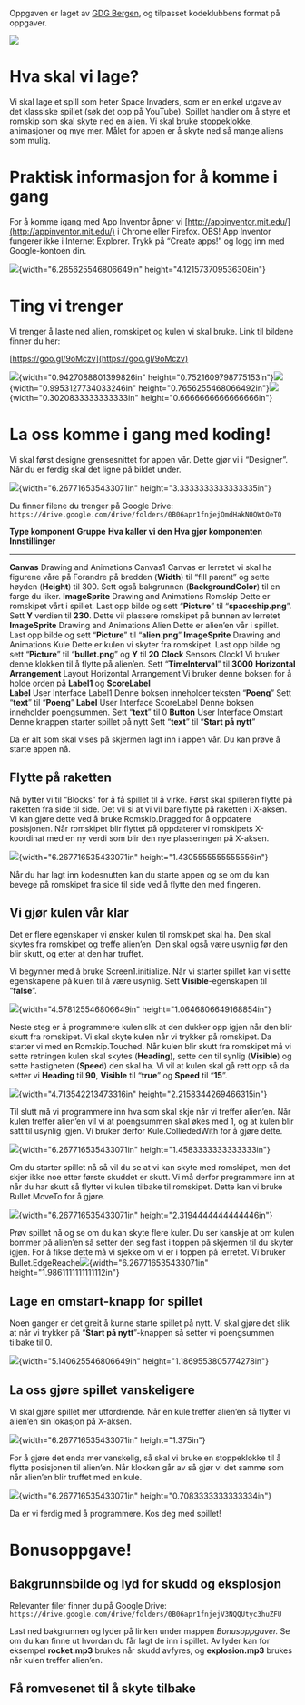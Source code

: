 Oppgaven er laget av
[GDG Bergen](https://developers.google.com/groups/chapter/107292324435156848170/),
og tilpasset kodeklubbens format på oppgaver.

![](./media/image31.png)

Hva skal vi lage?
=================

Vi skal lage et spill som heter Space Invaders, som er en enkel utgave
av det klassiske spillet (søk det opp på YouTube). Spillet handler om å
styre et romskip som skal skyte ned en alien. Vi skal bruke
stoppeklokke, animasjoner og mye mer. Målet for appen er å skyte ned så
mange aliens som mulig.

Praktisk informasjon for å komme i gang
=======================================

For å komme igang med App Inventor åpner vi
[http://appinventor.mit.edu/](http://appinventor.mit.edu/) i Chrome
eller Firefox. OBS! App Inventor fungerer ikke i Internet Explorer.
Trykk på “Create apps!” og logg inn med Google-kontoen din.

![](./media/image25.png){width="6.265625546806649in"
height="4.121573709536308in"}

Ting vi trenger
===============

Vi trenger å laste ned alien, romskipet og kulen vi skal bruke. Link til
bildene finner du her:

[https://goo.gl/9oMczv](https://goo.gl/9oMczv)

![](./media/image21.png){width="0.9427088801399826in"
height="0.7521609798775153in"}![](./media/image18.png){width="0.9953127734033246in"
height="0.7656255468066492in"}![](./media/image27.png){width="0.3020833333333333in"
height="0.6666666666666666in"}

La oss komme i gang med koding!
===============================

Vi skal først designe grensesnittet for appen vår. Dette gjør vi i
“Designer”. Når du er ferdig skal det ligne på bildet under.

![](./media/image23.png){width="6.267716535433071in"
height="3.3333333333333335in"}

Du finner filene du trenger på Google Drive: `https://drive.google.com/drive/folders/0B06apr1fnjejQmdHakN0QWtQeTQ`

  **Type komponent**           **Gruppe**               **Hva kaller vi den**    **Hva gjør komponenten**                                                   **Innstillinger**
  ---------------------------- ------------------------ ------------------------ -------------------------------------------------------------------------- -----------------------------------------------------------------------------------------------------------------------------------------------------------
  **Canvas**                   Drawing and Animations   Canvas1                  Canvas er lerretet vi skal ha figurene våre på                             Forandre på bredden (**Width**) til “fill parent” og sette høyden (**Height**) til 300. Sett også bakgrunnen (**BackgroundColor**) til en farge du liker.
  **ImageSprite**              Drawing and Animations   Romskip                  Dette er romskipet vårt i spillet.                                         Last opp bilde og sett “**Picture**” til “**spaceship.png**”. Sett **Y** verdien til **230**. Dette vil plassere romskipet på bunnen av lerretet
  **ImageSprite**              Drawing and Animations   Alien                    Dette er alien’en vår i spillet.                                           Last opp bilde og sett “**Picture**” til “**alien.png**”
  **ImageSprite**              Drawing and Animations   Kule                     Dette er kulen vi skyter fra romskipet.                                    Last opp bilde og sett “**Picture**” til “**bullet.png**” og **Y** til **20**
  **Clock**                    Sensors                  Clock1                   Vi bruker denne klokken til å flytte på alien’en.                          Sett “**TimeInterval**” til **3000**
  **Horizontal Arrangement**   Layout                   Horizontal Arrangement   Vi bruker denne boksen for å holde orden på **Label1** og **ScoreLabel**   
  **Label**                    User Interface           Label1                   Denne boksen inneholder teksten “**Poeng**”                                Sett “**text**” til “**Poeng**”
  **Label**                    User Interface           ScoreLabel               Denne boksen inneholder poengsummen.                                       Sett “**text**” til 0
  **Button**                   User Interface           Omstart                  Denne knappen starter spillet på nytt                                      Sett “**text**” til “**Start på nytt**”

Da er alt som skal vises på skjermen lagt inn i appen vår. Du kan prøve
å starte appen nå.

Flytte på raketten
------------------

Nå bytter vi til “Blocks” for å få spillet til å virke. Først skal
spilleren flytte på raketten fra side til side. Det vil si at vi vil
bare flytte på raketten i X-aksen. Vi kan gjøre dette ved å bruke
Romskip.Dragged for å oppdatere posisjonen. Når romskipet blir flyttet
på oppdaterer vi romskipets X-koordinat med en ny verdi som blir den nye
plasseringen på X-aksen.

![](./media/image19.png){width="6.267716535433071in"
height="1.4305555555555556in"}

Når du har lagt inn kodesnutten kan du starte appen og se om du kan
bevege på romskipet fra side til side ved å flytte den med fingeren.

Vi gjør kulen vår klar
----------------------

Det er flere egenskaper vi ønsker kulen til romskipet skal ha. Den skal
skytes fra romskipet og treffe alien’en. Den skal også være usynlig før
den blir skutt, og etter at den har truffet.

Vi begynner med å bruke Screen1.initialize. Når vi starter spillet kan
vi sette egenskapene på kulen til å være usynlig. Sett
**Visible**-egenskapen til “**false**”.

![](./media/image15.png){width="4.578125546806649in"
height="1.0646806649168854in"}

Neste steg er å programmere kulen slik at den dukker opp igjen når den
blir skutt fra romskipet. Vi skal skyte kulen når vi trykker på
romskipet. Da starter vi med en Romskip.Touched. Når kulen blir skutt
fra romskipet må vi sette retningen kulen skal skytes (**Heading**),
sette den til synlig (**Visible**) og sette hastigheten (**Speed**) den
skal ha. Vi vil at kulen skal gå rett opp så da setter vi **Heading**
til **90**, **Visible** til “**true**” og **Speed** til “**15**”.

![](./media/image26.png){width="4.713542213473316in"
height="2.2158344269466315in"}

Til slutt må vi programmere inn hva som skal skje når vi treffer
alien’en. Når kulen treffer alien’en vil vi at poengsummen skal økes med
1, og at kulen blir satt til usynlig igjen. Vi bruker derfor
Kule.ColliededWith for å gjøre dette.

![](./media/image20.png){width="6.267716535433071in"
height="1.4583333333333333in"}

Om du starter spillet nå så vil du se at vi kan skyte med romskipet, men
det skjer ikke noe etter første skuddet er skutt. Vi må derfor
programmere inn at når du har skutt så flytter vi kulen tilbake til
romskipet. Dette kan vi bruke Bullet.MoveTo for å gjøre.

![](./media/image17.png){width="6.267716535433071in"
height="2.3194444444444446in"}

Prøv spillet nå og se om du kan skyte flere kuler. Du ser kanskje at om
kulen bommer på alien’en så setter den seg fast i toppen på skjermen til
du skyter igjen. For å fikse dette må vi sjekke om vi er i toppen på
lerretet. Vi bruker
Bullet.EdgeReache![](./media/image22.png){width="6.267716535433071in"
height="1.9861111111111112in"}

Lage en omstart-knapp for spillet
---------------------------------

Noen ganger er det greit å kunne starte spillet på nytt. Vi skal gjøre
det slik at når vi trykker på “**Start på nytt**”-knappen så setter vi
poengsummen tilbake til 0.

![](./media/image29.png){width="5.140625546806649in"
height="1.1869553805774278in"}

La oss gjøre spillet vanskeligere
---------------------------------

Vi skal gjøre spillet mer utfordrende. Når en kule treffer alien’en så
flytter vi alien’en sin lokasjon på X-aksen.

![](./media/image14.png){width="6.267716535433071in" height="1.375in"}

For å gjøre det enda mer vanskelig, så skal vi bruke en stoppeklokke til
å flytte posisjonen til alien’en. Når klokken går av så gjør vi det
samme som når alien’en blir truffet med en kule.

![](./media/image32.png){width="6.267716535433071in"
height="0.7083333333333334in"}

Da er vi ferdig med å programmere. Kos deg med spillet!

Bonusoppgave!
=============

## Bakgrunnsbilde og lyd for skudd og eksplosjon

Relevanter filer finner du på Google Drive: `https://drive.google.com/drive/folders/0B06apr1fnjejV3NQQUtyc3huZFU`

Last ned bakgrunnen og lyder på linken under mappen *Bonusoppgaver.* Se
om du kan finne ut hvordan du får lagt de inn i spillet. Av lyder kan
for eksempel **rocket.mp3** brukes når skudd avfyres, og
**explosion.mp3** brukes når kulen treffer alien’en.

## Få romvesenet til å skyte tilbake
